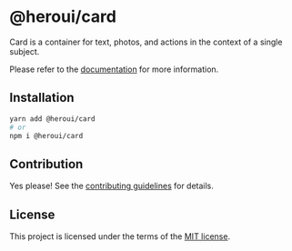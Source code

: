# @heroui/card

Card is a container for text, photos, and actions in the context of a single subject.

Please refer to the [documentation](https://heroui.com/docs/components/card) for more information.

## Installation

```sh
yarn add @heroui/card
# or
npm i @heroui/card
```

## Contribution

Yes please! See the
[contributing guidelines](https://github.com/frontio-ai/heroui/blob/master/CONTRIBUTING.md)
for details.

## License

This project is licensed under the terms of the
[MIT license](https://github.com/frontio-ai/heroui/blob/master/LICENSE).
